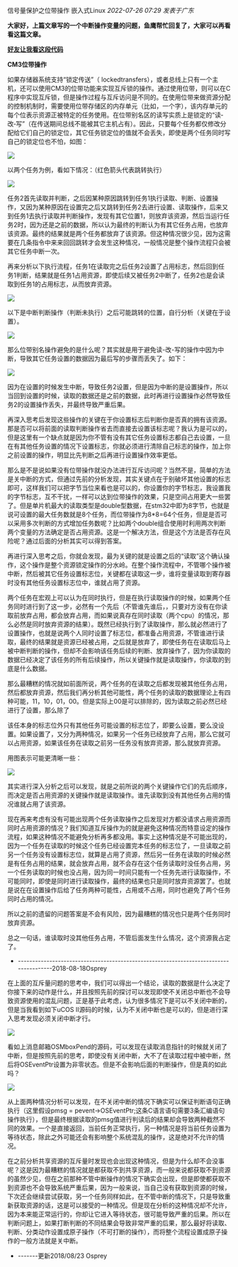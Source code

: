 信号量保护之位带操作 嵌入式Linux _2022-07-26 07:29_ _发表于广东_

**大家好，上篇文章写的一个中断操作变量的问题，鱼鹰帮忙回复了，大家可以再看看这篇文章。**

[**好友让我看这段代码**](http://mp.weixin.qq.com/s?__biz=MzA5NTM3MjIxMw==&mid=2247504180&idx=1&sn=8ef2cf3603cf849103504443f532f7f0&chksm=9042c7eea7354ef890d2c358756b220915fb2d2f38b9f182ba66c308f6605b5bb560d9d37791&scene=21#wechat_redirect)

**CM3位带操作**

如果存储器系统支持“锁定传送”（ lockedtransfers），或者总线上只有一个主机，还可以使用CM3的位带功能来实现互斥锁的操作。通过使用位带，则可以在C程序中实现互斥锁，但是操作过程与互斥访问是不同的。在使用位带来做资源分配的控制机制时，需要使用位带存储区的内存单元（比如，一个字），该内存单元的每个位表示资源正被特定的任务使用。在位带别名区的读写实质上是锁定的“读‐改‐写”（在传送期间总线不能被其它主机占有）。因此，只要每个任务都仅修改分配给它们自己的锁定位，其它任务锁定位的值就不会丢失，即使是两个任务同时写自己的锁定位也不怕，如图：

[![](https://mmbiz.qpic.cn/mmbiz_png/opqN34cpmYyKre05ibCdRuqiaR17oLFWbVTbO16xoyEpdj9sxAiazbFkt4ibNV73pHKAFnntvPibicmic5nnyWYEAsvWw/640?wx_fmt=png&wxfrom=5&wx_lazy=1&wx_co=1)](https://mmbiz.qpic.cn/mmbiz_png/opqN34cpmYyKre05ibCdRuqiaR17oLFWbVTbO16xoyEpdj9sxAiazbFkt4ibNV73pHKAFnntvPibicmic5nnyWYEAsvWw/640?wx_fmt=png&wxfrom=5&wx_lazy=1&wx_co=1)

以两个任务为例，看如下情况：（红色箭头代表跳转执行）

[![](https://mmbiz.qpic.cn/mmbiz_png/opqN34cpmYyKre05ibCdRuqiaR17oLFWbV2T7wZqPH1e2OEnfjVfDBGtYkAVBgyUZksY1v5T5UFT7aTyxibYjdtbg/640?wx_fmt=png&wxfrom=5&wx_lazy=1&wx_co=1)](https://mmbiz.qpic.cn/mmbiz_png/opqN34cpmYyKre05ibCdRuqiaR17oLFWbV2T7wZqPH1e2OEnfjVfDBGtYkAVBgyUZksY1v5T5UFT7aTyxibYjdtbg/640?wx_fmt=png&wxfrom=5&wx_lazy=1&wx_co=1)

任务2首先读取并判断，之后因某种原因跳转到任务1执行读取、判断、设置操作，又因为某种原因在设置完之后又跳转到任务2去进行设置、读取操作，后来又到任务1去执行读取并判断操作，发现有其它位置1，则放弃该资源，然后当运行任务2时，因为还是之前的数据，所以认为最终的判断认为有其它任务占用，也放弃该资源。最终的结果就是两个任务都放弃了该资源。但这种情况很少见，因为这需要在几条指令中来来回回跳转才会发生这种情况，一般情况是整个操作流程只会被其它任务中断一次。

再来分析以下执行流程，任务1在读取完之后任务2设置了占用标志，然后回到任务1判断，结果就是任务1占用资源，即使后续又被任务2中断了，任务2也是会读取到任务1的占用标志，从而放弃资源。

[![](https://mmbiz.qpic.cn/mmbiz_png/opqN34cpmYyKre05ibCdRuqiaR17oLFWbV7MWJMnfeLZQ19tobS7OPQev88aqwtyiccwwZtQIobpR2O9U5F9rhZhg/640?wx_fmt=png&wxfrom=5&wx_lazy=1&wx_co=1)](https://mmbiz.qpic.cn/mmbiz_png/opqN34cpmYyKre05ibCdRuqiaR17oLFWbV7MWJMnfeLZQ19tobS7OPQev88aqwtyiccwwZtQIobpR2O9U5F9rhZhg/640?wx_fmt=png&wxfrom=5&wx_lazy=1&wx_co=1)

以下是中断判断操作（判断未执行）之后可能跳转的位置，自行分析（关键在于设置）。

[![](https://mmbiz.qpic.cn/mmbiz_png/opqN34cpmYyKre05ibCdRuqiaR17oLFWbVNrIe10UJnLibQJcOITClVw6s6hMXLjJS92pIQH1eGHiaCsnic0gKtgVxg/640?wx_fmt=png&wxfrom=5&wx_lazy=1&wx_co=1)](https://mmbiz.qpic.cn/mmbiz_png/opqN34cpmYyKre05ibCdRuqiaR17oLFWbVNrIe10UJnLibQJcOITClVw6s6hMXLjJS92pIQH1eGHiaCsnic0gKtgVxg/640?wx_fmt=png&wxfrom=5&wx_lazy=1&wx_co=1)

那么位带别名操作避免的是什么呢？其实就是用于避免读-改-写的操作中因为中断，导致其它任务设置的数据因为最后写的步骤而丢失了。如下：

[![](https://mmbiz.qpic.cn/mmbiz_png/opqN34cpmYyKre05ibCdRuqiaR17oLFWbVY9wRvy3MsWMkFDU270LzcZEcvzgJve2SlfpnYbgEp5qicLL7wU8ECtQ/640?wx_fmt=png&wxfrom=5&wx_lazy=1&wx_co=1)](https://mmbiz.qpic.cn/mmbiz_png/opqN34cpmYyKre05ibCdRuqiaR17oLFWbVY9wRvy3MsWMkFDU270LzcZEcvzgJve2SlfpnYbgEp5qicLL7wU8ECtQ/640?wx_fmt=png&wxfrom=5&wx_lazy=1&wx_co=1)

因为在设置的时候发生中断，导致任务2设置，但是因为中断的是设置操作，所以当回到设置的时候，读取的数据还是之前的数据，此时再进行设置操作必然导致任务2的设置操作丢失，并最终导致严重后果。

再深入思考后发现这些操作的关键在于你设置标志后判断你是否真的拥有该资源。那是否可以将前面的读取判断操作省去而直接去设置该标志呢？我认为是可以的，但是这里有一个缺点就是因为你不管有没有其它任务设置标志都自己去设置，一旦在有其他任务设置的情况下设置标志，你就必须进行清除自己标志的操作，加上你之前设置的操作，明显比先判断之后再进行设置操作效率更低。

那么是不是说如果没有位带操作就没办法进行互斥访问呢？当然不是，简单的方法是关中断的方式，但通过先前的分析发现，其实关键点在于别破坏其他设置的标志即可，这样我们可以把字节当位来看也是可以的，你设置你的字节标志，我设置我的字节标志，互不干扰，一样可以达到位带操作的效果，只是空间占用更大一些罢了。但是单片机最大的读取类型是double型数据，在stm32中即为8字节，也就是说可设置的最大任务数就是8个任务，而位带操作为8*8=64个任务，但是是否可以采用多次判断的方式增加任务数呢？比如两个double组合使用时利用两次判断两个变量的方法确定是否占用资源。这是一个解决方法，但是这个方法是否存在风险呢？通过后面的分析其实可以得到答案。

再进行深入思考之后，你就会发现，最为关键的就是设置之后的“读取”这个确认操作，这个操作是整个资源锁定操作的分水岭。在整个操作流程中，不管哪个操作被中断，然后被其它任务设置标志位，关键都在读取这一步，谁将变量读取到寄存器时没有其他任务设置标志位中，谁就占用了资源。

两个任务在宏观上可以认为在同时执行，但是在执行读取操作的时候，如果两个任务同时进行到了这一步，必然有一个先后（不管谁先谁后，，只要对方没有在你读取前放弃占用，都会放弃占用，而如果说真存在同时读取（两个cpu）的情况，那么必然是同时放弃资源的结果）。既然已经执行到了读取操作，那么就必然进行了设置操作，也就是说两个人同时设置了标志位，都准备占用资源，不管谁进行读取，最终的结果就是资源已经被占用，之后就是放弃了，即使任务在在读取后马上被中断判断的操作，但却不会影响该任务后续的判断、放弃操作了，因为你读取的数据已经决定了该任务的所有后续操作，所以关键操作就是读取操作，你读取的到底是什么数据。

那么最糟糕的情况就如前面所说，两个任务的在读取之后都发现被其他任务占用，然后都放弃资源，然后我们再分析其他可能性，两个任务的读取的数据理论上有四种可能，11，10，01，00。但是实际上00是可以排除的，因为读取之前必然已经进行了设置，那么除了

该任本身的标志位外只有其他任务可能设置的标志位了，即要么设置，要么没设置。如果设置了，又分为两种情况，如果另一个任务已经放弃了占用，那么它就可以占用资源，如果该任务在读取之前另一任务没有放弃资源，那么就放弃资源。

用图表示可能更清晰一些：

[![](https://mmbiz.qpic.cn/mmbiz_png/opqN34cpmYyKre05ibCdRuqiaR17oLFWbVfx8BlGHVauLLehuBWxkY6aXPRmia1IblVxaP1XJyt4pmCTKTNKOdFcw/640?wx_fmt=png&wxfrom=5&wx_lazy=1&wx_co=1)](https://mmbiz.qpic.cn/mmbiz_png/opqN34cpmYyKre05ibCdRuqiaR17oLFWbVfx8BlGHVauLLehuBWxkY6aXPRmia1IblVxaP1XJyt4pmCTKTNKOdFcw/640?wx_fmt=png&wxfrom=5&wx_lazy=1&wx_co=1)

其实进行深入分析之后可以发现，就是之前所说的两个关键操作它们的先后顺序，而决定是否占用资源的关键操作就是读取操作。谁先读取到没有其他任务占用的情况谁就占用了该资源。

现在再来考虑有没有可能出现两个任务读取操作之后发现对方都没请求占用资源而同时占用资源的情况？我们知道互斥操作为的就是避免这种情况而特意设定的操作流程，如果这种情况不能避免分析再多都没用。事实上这种情况是不可能出现的，因为一个任务在读取的时候这个任务已经设置完本任务的标志位了，一旦读取之前另一个任务没有设置标志位，就算是占用了资源，然后另一任务在读取的时候必然是有任务占用的结果，就会放弃占用，就不会存在这个任务读取时没任务占用，另一个任务读取的时候也没占用，因为同一时间只能有一个任务先进行读取操作，不可能同时，即使是同时进行读取操作，最终的结果也只是同时放弃资源罢了。也就是说在在设置操作后给了任务两种可能性，占用或不占用，同时也避免了两个任务同时占用的情况。

所以之前的遗留的问题答案是不会有风险，因为最糟糕的情况也只是两个任务同时放弃资源。

总之一句话，谁读取时没其他任务占用，不管后面发生什么情况，这个资源我占定了。

- --------------------------------------------------------------------------------------2018-08-18Osprey

在上面的互斥量问题的思考中，我们可以得出一个结论，读取的数据是什么决定了你接下来的动作是什么，并且按照先前的探讨可以发现即使不关闭总中断也不会导致资源使用的混乱问题，正是基于此考虑，认为很多情况下是可以不关闭中断的，但是当我看到如下uCOS II源码的时候，认为不关闭中断也是可以的，但是进行深入思考发现必须关闭中断才行。

[![](https://mmbiz.qpic.cn/mmbiz_png/opqN34cpmYyKre05ibCdRuqiaR17oLFWbVfHE3p32dX2wNWtwrukSTBbYojUMTCkMKCd2Ab5rZNypRTlEESDb96A/640?wx_fmt=png&wxfrom=5&wx_lazy=1&wx_co=1)](https://mmbiz.qpic.cn/mmbiz_png/opqN34cpmYyKre05ibCdRuqiaR17oLFWbVfHE3p32dX2wNWtwrukSTBbYojUMTCkMKCd2Ab5rZNypRTlEESDb96A/640?wx_fmt=png&wxfrom=5&wx_lazy=1&wx_co=1)

看如上消息邮箱OSMboxPend的源码，可以发现在读取消息指针的时候就关闭了中断，但是按照先前的思考，即使没有关闭中断，大不了在读取过程中被中断，然后将OSEventPtr设置为非零状态。但是不会影响后面的判断操作，但是真的如此吗？

[![](https://mmbiz.qpic.cn/mmbiz_png/opqN34cpmYyKre05ibCdRuqiaR17oLFWbVrg1QugRMmUTqCklwg2FfyqmED1l4lxrWKqPY6oKE6ib1z1kzYiam0Bvw/640?wx_fmt=png&wxfrom=5&wx_lazy=1&wx_co=1)](https://mmbiz.qpic.cn/mmbiz_png/opqN34cpmYyKre05ibCdRuqiaR17oLFWbVrg1QugRMmUTqCklwg2FfyqmED1l4lxrWKqPY6oKE6ib1z1kzYiam0Bvw/640?wx_fmt=png&wxfrom=5&wx_lazy=1&wx_co=1)

从上面两种情况分析可以发现，在不关闭中断的情况下确实可以保证判断语句正确执行（这里假设pmsg = pevent->OSEventPtr;这条C语言语句需要3条汇编语句操作执行），但是最终根据读取的pmsg值进行判读后的结果却会导致两种截然不同的效果。一个是直接返回，当前任务正常执行，另一种情况是将当前任务设置为等待状态，除此之外可能还会有影响整个系统混乱的操作，这是绝对不允许的情况。

在之前分析共享资源的互斥量时发现也会出现这种情况，但是为什么却不会没事呢？这是因为最糟糕的情况就是都获取不到共享资源，而一般来说都获取不到资源的虽然少见，但在之前那种不管中断操作的情况下确实会出现，但是即使都获取不到资源也不会导致系统严重后果，因为一般来说，当自己没有获取到资源的时候，下次还会继续尝试获取，另一个任务同样如此，在不管中断的情况下，只是导致重新获取资源的话，这是可以接受的一种情况。但是现在分析的这种情况却不允许，因为本来能正常运行的，你却让它进入等待状态，很可能导致严重的后果。所以在判断问题上，如果打断判断的不同结果会导致非常严重的后果，那么最好将读取、判断、分类动作设置成原子操作（不可打断的操作），而将整个流程设置成原子操作的一般方法就是关中断。

- -------更新2018/08/23 Osprey